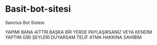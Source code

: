 # Basit-bot-sitesi
Sanctus Bot Sistesi 

YAPIMI BANA AİTTİR BAŞKA BİR YERDE PAYLAŞIRSANIZ VEYA KENDİM YAPTIM GİBİ ŞEYLERİ DUYARSAM TELİF ATMA HAKKINA SAHİBİM

